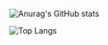 ![Anurag's GitHub stats](https://github-readme-stats.vercel.app/api?username=challonsy&show_icons=true&theme=dracula)

![Top Langs](https://github-readme-stats.vercel.app/api/top-langs/?username=challonsy&layout=compact&theme=dracula)
